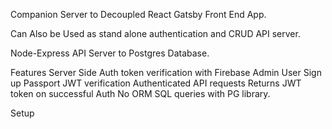 Companion Server to Decoupled React Gatsby Front End App.

Can Also be Used as stand alone authentication and CRUD API server.  

Node-Express API Server to Postgres Database. 

Features
Server Side Auth token verification with Firebase Admin
User Sign up
Passport JWT verification
Authenticated API requests
Returns JWT token on successful Auth 
No ORM SQL queries with PG library.

Setup
